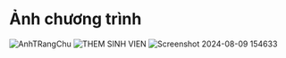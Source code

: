 # Ảnh chương trình
![AnhTRangChu](https://github.com/user-attachments/assets/6ed4480a-f356-4a2e-a1ac-93db9364af24)
![THEM SINH VIEN](https://github.com/user-attachments/assets/60619afe-006f-4c7a-a1b0-857cfa784a55)
![Screenshot 2024-08-09 154633](https://github.com/user-attachments/assets/be3dbe35-0f38-4cce-b697-ca6c3049425c)
